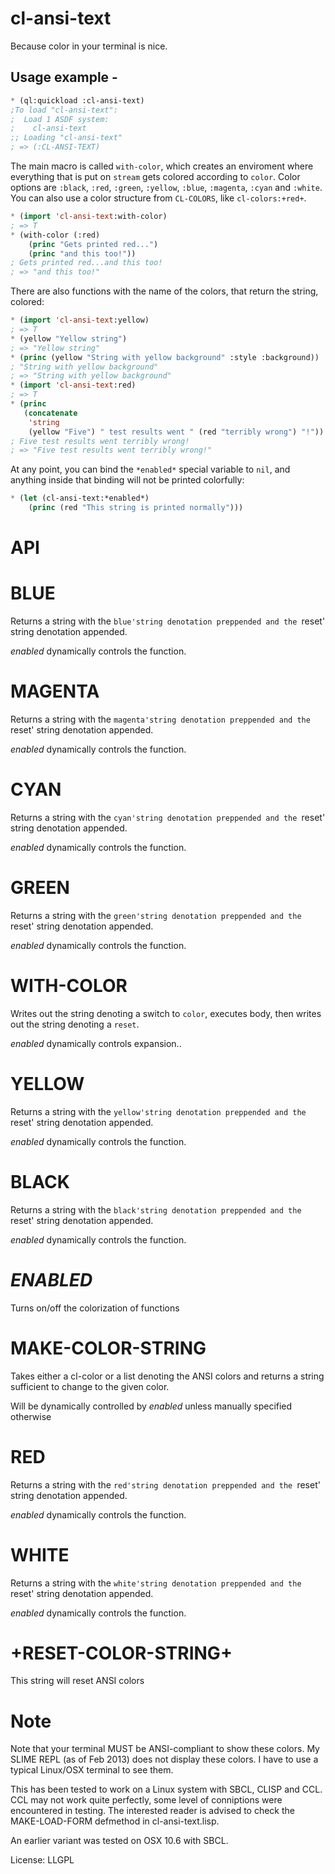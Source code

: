 # cl-ansi-text

Because color in your terminal is nice.

## Usage example -
```lisp
* (ql:quickload :cl-ansi-text)
;To load "cl-ansi-text":
;  Load 1 ASDF system:
;    cl-ansi-text
;; Loading "cl-ansi-text"
; => (:CL-ANSI-TEXT)
```

The main macro is called `with-color`, which creates an enviroment where everything that is put on `stream` gets colored according to `color`. Color options are `:black`, `:red`, `:green`, `:yellow`, `:blue`, `:magenta`, `:cyan` and `:white`. You can also use a color structure from `CL-COLORS`, like `cl-colors:+red+`.

```lisp
* (import 'cl-ansi-text:with-color)
; => T
* (with-color (:red)
    (princ "Gets printed red...")
    (princ "and this too!"))
; Gets printed red...and this too!
; => "and this too!"
```

There are also functions with the name of the colors, that return the string, colored:
```lisp
* (import 'cl-ansi-text:yellow)
; => T
* (yellow "Yellow string")
; => "Yellow string"
* (princ (yellow "String with yellow background" :style :background))
; "String with yellow background"
; => "String with yellow background"
* (import 'cl-ansi-text:red)
; => T
* (princ
   (concatenate
    'string
    (yellow "Five") " test results went " (red "terribly wrong") "!"))
; Five test results went terribly wrong!
; => "Five test results went terribly wrong!"
```
At any point, you can bind the `*enabled*` special variable to `nil`, and anything inside that binding will not be printed colorfully:
```lisp
* (let (cl-ansi-text:*enabled*)
    (princ (red "This string is printed normally")))
```

# API


BLUE
===
Returns a string with the `blue'string denotation preppended and the `reset' string denotation appended.

*enabled* dynamically controls the function.

MAGENTA
===
Returns a string with the `magenta'string denotation preppended and the `reset' string denotation appended.

*enabled* dynamically controls the function.

CYAN
===
Returns a string with the `cyan'string denotation preppended and the `reset' string denotation appended.

*enabled* dynamically controls the function.

GREEN
===
Returns a string with the `green'string denotation preppended and the `reset' string denotation appended.

*enabled* dynamically controls the function.

WITH-COLOR
===
Writes out the string denoting a switch to `color`, executes body,
then writes out the string denoting a `reset`.

*enabled* dynamically controls expansion..

YELLOW
===
Returns a string with the `yellow'string denotation preppended and the `reset' string denotation appended.

*enabled* dynamically controls the function.

BLACK
===
Returns a string with the `black'string denotation preppended and the `reset' string denotation appended.

*enabled* dynamically controls the function.

*ENABLED*
===
Turns on/off the colorization of functions

MAKE-COLOR-STRING
===
Takes either a cl-color or a list denoting the ANSI colors and
returns a string sufficient to change to the given color.

Will be dynamically controlled by *enabled* unless manually specified
otherwise

RED
===
Returns a string with the `red'string denotation preppended and the `reset' string denotation appended.

*enabled* dynamically controls the function.

WHITE
===
Returns a string with the `white'string denotation preppended and the `reset' string denotation appended.

*enabled* dynamically controls the function.

+RESET-COLOR-STRING+
===
This string will reset ANSI colors


# Note

Note that your terminal MUST be ANSI-compliant to show these
colors. My SLIME REPL (as of Feb 2013) does not display these
colors. I have to use a typical Linux/OSX terminal to see them.

This has been tested to work on a Linux system with SBCL, CLISP and
CCL. CCL may not work quite perfectly, some level of conniptions were
encountered in testing. The interested reader is advised to check the
MAKE-LOAD-FORM defmethod in cl-ansi-text.lisp.

An earlier variant was tested on OSX 10.6 with SBCL.

License: LLGPL
